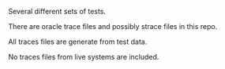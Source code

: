 
Several different sets of tests. 

There are oracle trace files and possibly strace files in this repo.

All traces files are generate from test data.

No traces files from live systems are included.



